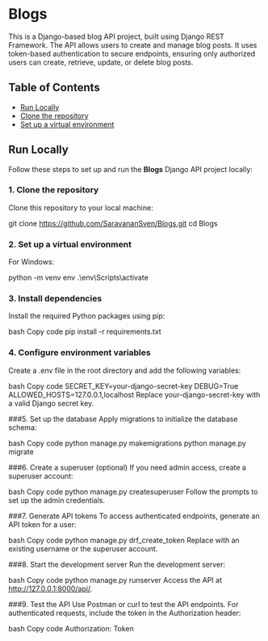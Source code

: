# Blogs
This is a Django-based blog API project, built using Django REST Framework. The API allows users to create and manage blog posts. It uses token-based authentication to secure endpoints, ensuring only authorized users can create, retrieve, update, or delete blog posts.
## Table of Contents
- [Run Locally](#run-locally)
- [Clone the repository](#1-clone-the-repository)
- [Set up a virtual environment](#2-set-up-a-virtual-environment)



## Run Locally

Follow these steps to set up and run the **Blogs** Django API project locally:

### 1. Clone the repository

Clone this repository to your local machine:

git clone https://github.com/SaravananSven/Blogs.git
cd Blogs

### 2. Set up a virtual environment

For Windows:



python -m venv env
.\env\Scripts\activate

### 3. Install dependencies

Install the required Python packages using pip:

bash
Copy code
pip install -r requirements.txt

### 4. Configure environment variables
Create a .env file in the root directory and add the following variables:

bash
Copy code
SECRET_KEY=your-django-secret-key
DEBUG=True
ALLOWED_HOSTS=127.0.0.1,localhost
Replace your-django-secret-key with a valid Django secret key.


###5. Set up the database
Apply migrations to initialize the database schema:

bash
Copy code
python manage.py makemigrations
python manage.py migrate

###6. Create a superuser (optional)
If you need admin access, create a superuser account:

bash
Copy code
python manage.py createsuperuser
Follow the prompts to set up the admin credentials.

###7. Generate API tokens
To access authenticated endpoints, generate an API token for a user:

bash
Copy code
python manage.py drf_create_token <username>
Replace <username> with an existing username or the superuser account.

###8. Start the development server
Run the development server:

bash
Copy code
python manage.py runserver
Access the API at http://127.0.0.1:8000/api/.

###9. Test the API
Use Postman or curl to test the API endpoints. For authenticated requests, include the token in the Authorization header:

bash
Copy code
Authorization: Token <your-token>



